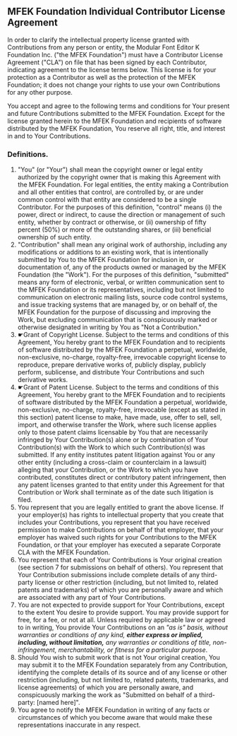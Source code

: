 ## MFEK Foundation Individual Contributor License Agreement

In order to clarify the intellectual property license granted with Contributions from any person or entity, the Modular Font Editor K Foundation Inc. ("the MFEK Foundation") must have a Contributor License Agreement ("CLA") on file that has been signed by each Contributor, indicating agreement to the license terms below. This license is for your protection as a Contributor as well as the protection of the MFEK Foundation; it does not change your rights to use your own Contributions for any other purpose.

You accept and agree to the following terms and conditions for Your present and future Contributions submitted to the MFEK Foundation. Except for the license granted herein to the MFEK Foundation and recipients of software distributed by the MFEK Foundation, You reserve all right, title, and interest in and to Your Contributions.

### Definitions.
1. "You" (or "Your") shall mean the copyright owner or legal entity authorized by the copyright owner that is making this Agreement with the MFEK Foundation. For legal entities, the entity making a Contribution and all other entities that control, are controlled by, or are under common control with that entity are considered to be a single Contributor. For the purposes of this definition, "control" means (i) the power, direct or indirect, to cause the direction or management of such entity, whether by contract or otherwise, or (ii) ownership of fifty percent (50%) or more of the outstanding shares, or (iii) beneficial ownership of such entity.
1. "Contribution" shall mean any original work of authorship, including any modifications or additions to an existing work, that is intentionally submitted by You to the MFEK Foundation for inclusion in, or documentation of, any of the products owned or managed by the MFEK Foundation (the "Work"). For the purposes of this definition, "submitted" means any form of electronic, verbal, or written communication sent to the MFEK Foundation or its representatives, including but not limited to communication on electronic mailing lists, source code control systems, and issue tracking systems that are managed by, or on behalf of, the MFEK Foundation for the purpose of discussing and improving the Work, but excluding communication that is conspicuously marked or otherwise designated in writing by You as "Not a Contribution."
1. ☛Grant of Copyright License. Subject to the terms and conditions of this Agreement, You hereby grant to the MFEK Foundation and to recipients of software distributed by the MFEK Foundation a perpetual, worldwide, non-exclusive, no-charge, royalty-free, irrevocable copyright license to reproduce, prepare derivative works of, publicly display, publicly perform, sublicense, and distribute Your Contributions and such derivative works.
1. ☛Grant of Patent License. Subject to the terms and conditions of this Agreement, You hereby grant to the MFEK Foundation and to recipients of software distributed by the MFEK Foundation a perpetual, worldwide, non-exclusive, no-charge, royalty-free, irrevocable (except as stated in this section) patent license to make, have made, use, offer to sell, sell, import, and otherwise transfer the Work, where such license applies only to those patent claims licensable by You that are necessarily infringed by Your Contribution(s) alone or by combination of Your Contribution(s) with the Work to which such Contribution(s) was submitted. If any entity institutes patent litigation against You or any other entity (including a cross-claim or counterclaim in a lawsuit) alleging that your Contribution, or the Work to which you have contributed, constitutes direct or contributory patent infringement, then any patent licenses granted to that entity under this Agreement for that Contribution or Work shall terminate as of the date such litigation is filed.
1. You represent that you are legally entitled to grant the above license. If your employer(s) has rights to intellectual property that you create that includes your Contributions, you represent that you have received permission to make Contributions on behalf of that employer, that your employer has waived such rights for your Contributions to the MFEK Foundation, or that your employer has executed a separate Corporate CLA with the MFEK Foundation.
1. You represent that each of Your Contributions is Your original creation (see section 7 for submissions on behalf of others). You represent that Your Contribution submissions include complete details of any third-party license or other restriction (including, but not limited to, related patents and trademarks) of which you are personally aware and which are associated with any part of Your Contributions.
1. You are not expected to provide support for Your Contributions, except to the extent You desire to provide support. You may provide support for free, for a fee, or not at all. Unless required by applicable law or agreed to in writing, You provide Your Contributions on an _"as is" basis, without warranties or conditions of any kind, **either express or implied, including, without limitation,** any warranties or conditions of title, non-infringement, merchantability, or fitness for a particular purpose_.
1. Should You wish to submit work that is not Your original creation, You may submit it to the MFEK Foundation separately from any Contribution, identifying the complete details of its source and of any license or other restriction (including, but not limited to, related patents, trademarks, and license agreements) of which you are personally aware, and conspicuously marking the work as "Submitted on behalf of a third-party: [named here]".
1. You agree to notify the MFEK Foundation in writing of any facts or circumstances of which you become aware that would make these representations inaccurate in any respect.
